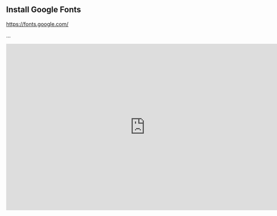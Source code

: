 ## Install Google Fonts

https://fonts.google.com/

...


<iframe src="https://docs.google.com/presentation/d/e/2PACX-1vQ3sBhm2GUzqh3oFnJl40mED7emUMHNBGP1Z8dtNWgvh5eoYq9PHop23wBiPHFR0GteMg4kWiQ2BQmj/embed?start=false&loop=false&delayms=3000" frameborder="0" width="750" height="450" allowfullscreen="true" mozallowfullscreen="true" webkitallowfullscreen="true"></iframe>